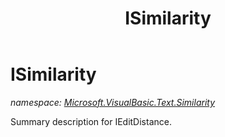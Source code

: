﻿---
title: ISimilarity
---

# ISimilarity
_namespace: [Microsoft.VisualBasic.Text.Similarity](N-Microsoft.VisualBasic.Text.Similarity.html)_

Summary description for IEditDistance.




